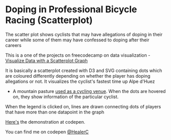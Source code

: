 # Doping in Professional Bicycle Racing (Scatterplot)
The scatter plot shows cyclists that may have allegations of doping in their career while 
some of them may have confessed to doping after their careers 

This is a one of the projects on freecodecamp on data visualization - 
[Visualize Data with a Scatterplot Graph](https://www.freecodecamp.org/learn/data-visualization/data-visualization-projects/visualize-data-with-a-scatterplot-graph)

It is basically a scatterplot created with D3 and SVG containing dots which are coloured differently
depending on whether the player has doping allegations or not. It visualizes the cyclist's fastest time up Alpe d'Huez 
- A mountain pasture [used as a cycling venue](https://en.wikipedia.org/wiki/Alpe_d%27Huez).
When the dots are hovered on, they show information of the particular cyclist.

When the legend is clicked on, lines are drawn connecting dots of players that have more than one datapoint in the graph


[Here's](https://codepen.io/HealerC/full/LYRezLJ) the demonstration at codepen.

You can find me on codepen [@HealerC](https://www.codepen.io/HealerC)
